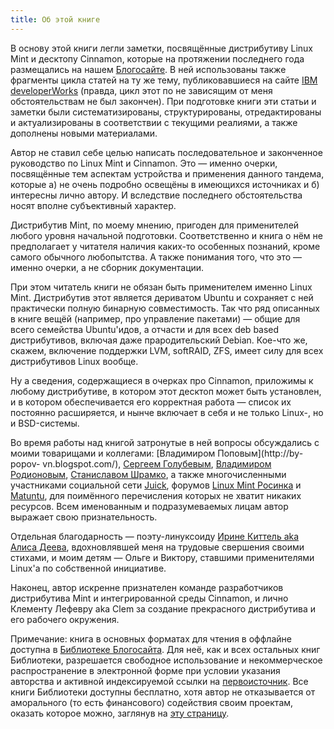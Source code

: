 ```yaml
---
title: Об этой книге
---
```


В основу этой книги легли заметки, посвящённые дистрибутиву Linux Mint и
десктопу Cinnamon, которые на протяжении последнего года размещались на нашем
[Блогосайте](http://alv.me/). В ней использованы также фрагменты цикла статей
на ту же тему, публиковавшиеся на сайте [IBM
developerWorks](http://www.ibm.com/developerworks/ru/) (правда, цикл этот по
не зависящим от меня обстоятельствам не был закончен). При подготовке книги
эти статьи и заметки были систематизированы, структурированы, отредактированы
и актуализированы в соответствии с текущими реалиями, а также дополнены новыми
материалами.

Автор не ставил себе целью написать последовательное и законченное руководство
по Linux Mint и Cinnamon. Это — именно очерки, посвящённые тем аспектам
устройства и применения данного тандема, которые а) не очень подробно освещёны
в имеющихся источниках и б) интересны лично автору. И вследствие последнего
обстоятельства носят вполне субъективный характер.
                                                    
Дистрибутив Mint, по моему мнению, пригоден для применителей любого уровня
начальной подготовки. Соответственно и книга о нём не предполагает у читателя
наличия каких-то особенных познаний, кроме самого обычного любопытства. А
также понимания того, что это — именно очерки, а не сборник документации.

При этом читатель книги не обязан быть применителем именно Linux Mint.
Дистрибутив этот является дериватом Ubuntu и сохраняет с ней практически
полную бинарную совместимость. Так что ряд описанных в книге вещёй (например,
про управление пакетами) — общие для всего семейства Ubuntu'идов, а отчасти и
для всех deb based дистрибутивов, включая даже прародительский Debian. Кое-что
же, скажем, включение поддержки LVM, softRAID, ZFS, имеет силу для всех
дистрибутивов Linux вообще.

Ну а сведения, содержащиеся в очерках про Cinnamon, приложимы к любому
дистрибутиве, в котором этот десктоп может быть установлен, и в котором
обеспечивается его корректная работа — список их постоянно расширяется, и
нынче включает в себя и не только Linux-, но и BSD-системы.

Во время работы над книгой затронутые в ней вопросы обсуждались с моими
товарищами и коллегами: [Владимиром Поповым](http://by-popov-
vn.blogspot.com/), [Сергеем Голубевым](http://foss-blog.ru/), [Владимиром
Родионовым](http://rwpbb.ru/), [Станиславом
Шрамко](http://dinexi.livejournal.com/), а также многочисленными участниками
социальной сети [Juick](http://juick.com/), форумов [Linux Mint
Росинка](http://rosinka.rosix.ru/) и [Matuntu](http://matuntu.ru/), для
поимённого перечисления которых не хватит никаких ресурсов. Всем именованным и
подразумеваемых лицам автор выражает свою признательность.

Отдельная благодарность — поэту-линуксоиду [Ирине Киттель aka Алиса
Деева](http://humourist.ru/), вдохновлявшей меня на трудовые свершения своими
стихами, и моим детям — Ольге и Виктору, ставшими применителями Linux'а по
собственной инициативе.

Наконец, автор искренне признателен команде разработчиков дистрибутива Mint и
интегрированной среды Cinnamon, и лично Клементу Лефевру aka Clem за создание
прекрасного дистрибутива и его рабочего окружения.

Примечание: книга в основных форматах для чтения в оффлайне доступна в
[Библиотеке Блогосайта](http://alv.me/?page_id=1627). Для неё, как и всех
остальных книг Библиотеки, разрешается свободное использование и
некоммерческое распространение в электронной форме при условии указания
авторства и активной индексируемой ссылки на [первоисточник](http://alv.me/).
Все книги Библиотеки доступны бесплатно, хотя автор не отказывается от
аморального (то есть финансового) содействия своим проектам, оказать которое
можно, заглянув на [эту страницу](http://alv.me/?page_id=1618).

